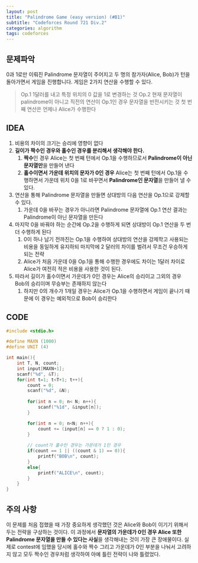 ```yaml
---
layout: post
title: "Palindrome Game (easy version) (#B1)"
subtitle: "Codeforces Round 721 Div.2"
categories: algorithm
tags: codeforces
---
```


## 문제파악

0과 1로만 이뤄진 Palindrome 문자열이 주어지고 두 명의 참가자(Alice, Bob)가 턴을 돌아가면서 게임을 진행합니다.
게임은 2가지 연산을 수행할 수 있다. 
> Op.1 1달러를 내고 특정 위치의 0 값을 1로 변경하는 것
> Op.2 현재 문자열이 palindrome이 아니고 직전의 연산이 Op.1인 경우 문자열을 반전시키는 것
첫 번째 연산은 언제나 Alice가 수행한다


## IDEA

1. 비용의 차이의 크기는 승리에 영향이 없다
2. **길이가 짝수인 경우와 홀수인 경우를 분리해서 생각해야 한다.**
   1. **짝수**인 경우 Alice는 첫 번째 턴에서 Op.1을 수행하므로서 **Palindrome이 아닌 문자열만**을 만들어 낸다
   2. **홀수이면서 가운데 위치의 문자가 0인 경우** Alice는 첫 번째 턴에서 Op.1을 수행하면서 가운데 위치 0을 1로 바꾸면서 **Palindrome인 문자열**을 만들어 낼 수 있다.
3. 연산을 통해 Palindrome 문자열을 만들면 상대방의 다음 연산을 Op.1으로 강제할 수 있다.
   1. 가운데 0을 바꾸는 경우가 아니라면 Palindrome 문자열에 Op.1 연산 결과는 Palindrome이 아닌 문자열을 만든다
4. 마지막 0을 바꿔야 하는 순간에 Op.2을 수행하게 되면 상대방이 Op.1 연산을 두 번 더 수행하게 된다
   1. 0이 하나 남기 전까진는 Op.1을 수행하여 상대방의 연산을 강제학고 사용되는 비용을 동일하게 유지하되 마지막에 2 달러의 차이를 벌려서 무조건 우승하게 되는 전략
   2. Alice가 처음 가운데 0을 Op.1을 통해 수행한 경우에도 차이는 1달러 차이로 Alice가 여전히 적은 비용을 사용한 것이 된다.
5. 따라서 길이가 홀수이면서 가운데가 0인 경우는 Alice의 승리이고 그외의 경우 Bob의 승리이며 무승부는 존재하지 않는다
   1. 하지만 0의 개수가 1개일 경우는 Alice가 Op.1을 수행하면서 게임이 끝나기 때문에 이 경우는 예외적으로 Bob이 승리한다


## CODE

```c++
#include <stdio.h>

#define MAXN (1000)
#define UNIT (4)

int main(){
    int T, N, count;
    int input[MAXN+1];
    scanf("%d", &T);
    for(int t=1; t<T+1; t++){
        count = 0;
        scanf("%d", &N);
        
        for(int n = 0; n< N; n++){
            scanf("%1d", &input[n]);
        }

        for(int n = 0; n<N; n++){
            count += (input[n] == 0 ? 1 : 0);
        }
        
        // count가 홀수인 경우는 가운데가 1인 경우
        if(count == 1 || ((count & 1) == 0)){
            printf("BOB\n", count);
        }
        else{
            printf("ALICE\n", count);
        }
    }
} 
```



## 주의 사항

이 문제를 처음 접했을 때 가장 중요하게 생각했던 것은 Alice와 Bob이 이기기 위해서 두는 전략을 구상하는 것이다.
이 과정에서 **문자열의 가운데가 0인 경우 Alice 또한 Palindrome 문자열을 만들 수 있다는 사실**을 생각해내는 것이 가장 큰 장애물이다.
실제로 contest에 임했을 당시에 홀수와 짝수 그리고 가운데가 0인 부분을 나눠서 고려하지 않고 모두 짝수인 경우처럼 생각하여 아예 틀린 전략이 나와 틀렸었다.